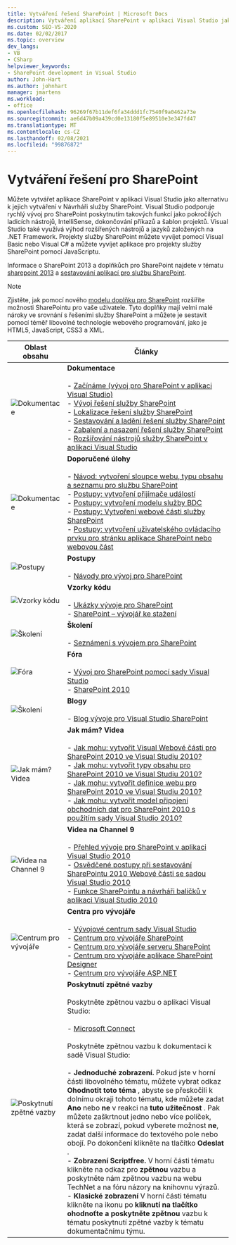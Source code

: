 ```yaml
---
title: Vytváření řešení SharePoint | Microsoft Docs
description: Vytváření aplikací SharePoint v aplikaci Visual Studio jako alternativu k jejich vytváření v Návrháři služby SharePoint.
ms.custom: SEO-VS-2020
ms.date: 02/02/2017
ms.topic: overview
dev_langs:
- VB
- CSharp
helpviewer_keywords:
- SharePoint development in Visual Studio
author: John-Hart
ms.author: johnhart
manager: jmartens
ms.workload:
- office
ms.openlocfilehash: 96269f67b11def6fa34ddd1fc7540f9a0462a73e
ms.sourcegitcommit: ae6d47b09a439cd0e13180f5e89510e3e347fd47
ms.translationtype: MT
ms.contentlocale: cs-CZ
ms.lasthandoff: 02/08/2021
ms.locfileid: "99876872"
---
```

# <a name="create-sharepoint-solutions"></a>Vytváření řešení pro SharePoint
  Můžete vytvářet aplikace SharePoint v aplikaci Visual Studio jako alternativu k jejich vytváření v Návrháři služby SharePoint. Visual Studio podporuje rychlý vývoj pro SharePoint poskytnutím takových funkcí jako pokročilých ladicích nástrojů, IntelliSense, dokončování příkazů a šablon projektů. Visual Studio také využívá výhod rozšířených nástrojů a jazyků založených na .NET Framework. Projekty služby SharePoint můžete vyvíjet pomocí Visual Basic nebo Visual C# a můžete vyvíjet aplikace pro projekty služby SharePoint pomocí JavaScriptu.

 Informace o SharePoint 2013 a doplňkůch pro SharePoint najdete v tématu [sharepoint 2013](https://www.microsoft.com/microsoft-365/previous-versions/microsoft-sharepoint-2013) a [sestavování aplikací pro službu SharePoint](/sharepoint/dev/sp-add-ins/sharepoint-add-ins).

> [!NOTE]
> Zjistěte, jak pomocí nového [modelu doplňku pro SharePoint](/sharepoint/dev/sp-add-ins/sharepoint-add-ins) rozšíříte možnosti SharePointu pro vaše uživatele. Tyto doplňky mají velmi malé nároky ve srovnání s řešeními služby SharePoint a můžete je sestavit pomocí téměř libovolné technologie webového programování, jako je HTML5, JavaScript, CSS3 a XML.

|Oblast obsahu|Články|
|-|-|
|![Dokumentace](../sharepoint/media/vs-icon-documentation.gif "Dokumentace")|**Dokumentace**<br /><br /> -   [Začínáme &#40;vývoj pro SharePoint v aplikaci Visual Studio&#41;](../sharepoint/getting-started-sharepoint-development-in-visual-studio.md)<br />-   [Vývoj řešení služby SharePoint](../sharepoint/developing-sharepoint-solutions.md)<br />-   [Lokalizace řešení služby SharePoint](../sharepoint/localizing-sharepoint-solutions.md)<br />-   [Sestavování a ladění řešení služby SharePoint](../sharepoint/building-and-debugging-sharepoint-solutions.md)<br />-   [Zabalení a nasazení řešení služby SharePoint](../sharepoint/packaging-and-deploying-sharepoint-solutions.md)<br />-   [Rozšiřování nástrojů služby SharePoint v aplikaci Visual Studio](../sharepoint/extending-the-sharepoint-tools-in-visual-studio.md)|
|![Dokumentace](../sharepoint/media/vs-icon-documentation.gif "Dokumentace")|**Doporučené úlohy**<br /><br /> -   [Návod: vytvoření sloupce webu, typu obsahu a seznamu pro službu SharePoint](../sharepoint/walkthrough-create-a-site-column-content-type-and-list-for-sharepoint.md)<br />-   [Postupy: vytvoření přijímače událostí](../sharepoint/how-to-create-an-event-receiver.md)<br />-   [Postupy: vytvoření modelu služby BDC](../sharepoint/how-to-create-a-bdc-model.md)<br />-   [Postupy: Vytvoření webové části služby SharePoint](../sharepoint/how-to-create-a-sharepoint-web-part.md)<br />-   [Postupy: vytvoření uživatelského ovládacího prvku pro stránku aplikace SharePoint nebo webovou část](../sharepoint/how-to-create-a-user-control-for-a-sharepoint-application-page-or-web-part.md)|
|![Postupy](../sharepoint/media/vs-icon-walkthroughs.gif "Postupy")|**Postupy**<br /><br /> -   [Návody pro vývoj pro SharePoint](../sharepoint/sharepoint-development-walkthroughs.md)|
|![Vzorky kódu](../sharepoint/media/vs-icon-codesamples.gif "Vzorky kódu")|**Vzorky kódu**<br /><br /> -   [Ukázky vývoje pro SharePoint](../sharepoint/sharepoint-development-samples.md)<br />-   [SharePoint – vývojář ke stažení](/sharepoint/dev/)|
|![Školení](../sharepoint/media/vs-icon-training.gif "Školení")|**Školení**<br /><br /> -   [Seznámení s vývojem pro SharePoint](/sharepoint/dev/)|
|![Fóra](../sharepoint/media/vs-icon-forums.gif "Fóra")|**Fóra**<br /><br /> -   [Vývoj pro SharePoint pomocí sady Visual Studio](https://social.msdn.microsoft.com/Forums/vstudio/home?forum=vssharepointdevelopment)<br />-   [SharePoint 2010](https://social.msdn.microsoft.com/Forums/sharepoint/home?category=sharepoint2010,sharepoint)|
|![Školení](../sharepoint/media/vs-icon-training.gif "Školení")|**Blogy**<br /><br /> -   [Blog vývoje pro Visual Studio SharePoint](/archive/blogs/vssharepointtoolsblog/)|
|![Jak mám? Videa](../sharepoint/media/vs-icon-howdoivideos.gif "Jak mám? Videa")|**Jak mám? Videa**<br /><br /> -   [Jak mohu: vytvořit Visual Webové části pro SharePoint 2010 ve Visual Studiu 2010?](https://visualstudio.microsoft.com/)<br />-   [Jak mohu: vytvořit typy obsahu pro SharePoint 2010 ve Visual Studiu 2010?](/previous-versions/visualstudio/visual-studio-2010/dd831853\(v\=vs.100\))<br />-   [Jak mohu: vytvořit definice webu pro SharePoint 2010 ve Visual Studiu 2010?](/previous-versions/visualstudio/visual-studio-2010/dd831853\(v\=vs.100\))<br />-   [Jak mohu: vytvořit model připojení obchodních dat pro SharePoint 2010 s použitím sady Visual Studio 2010?](/previous-versions/visualstudio/visual-studio-2010/dd831853\(v\=vs.100\))|
|![Videa na Channel 9](../sharepoint/media/vs-icon-channel9videos.gif "Videa na Channel 9")|**Videa na Channel 9**<br /><br /> -   [Přehled vývoje pro SharePoint v aplikaci Visual Studio 2010](https://channel9.msdn.com/blogs/funkyonex/overview-of-sharepoint-development-in-visual-studio-2010)<br />-   [Osvědčené postupy při sestavování SharePointu 2010 Webové části se sadou Visual Studio 2010](https://channel9.msdn.com/blogs/funkyonex/best-practices-on-building-sharepoint-2010-web-parts-with-visual-studio-2010)<br />-   [Funkce SharePointu a návrháři balíčků v aplikaci Visual Studio 2010](https://channel9.msdn.com/blogs/funkyonex/sharepoint-feature-and-package-designers-in-visual-studio-2010)|
|![Centrum pro vývojáře](../sharepoint/media/vs-icon-msdndevcenter.gif "Centrum pro vývojáře")|**Centra pro vývojáře**<br /><br /> -   [Vývojové centrum sady Visual Studio](https://visualstudio.microsoft.com/)<br />-   [Centrum pro vývojáře SharePoint](/sharepoint/dev/)<br />-   [Centrum pro vývojáře serveru SharePoint](/previous-versions/office/fp161348\(v\=office.15\))<br />-   [Centrum pro vývojáře aplikace SharePoint Designer](/previous-versions/office/fp161348\(v\=office.15\))<br />-   [Centrum pro vývojáře ASP.NET](/previous-versions/msdn10/aa336522(v=msdn.10))|
|![Poskytnutí zpětné vazby](../sharepoint/media/vs-icon-feedback.gif "Poskytnutí zpětné vazby")|**Poskytnutí zpětné vazby**<br /><br /> Poskytněte zpětnou vazbu o aplikaci Visual Studio:<br /><br /> -   [Microsoft Connect](/collaborate/connect-redirect)<br /><br /> Poskytněte zpětnou vazbu k dokumentaci k sadě Visual Studio:<br /><br /> -   **Jednoduché zobrazení.** Pokud jste v horní části libovolného tématu, můžete vybrat odkaz **Ohodnotit toto téma** , abyste se přeskočili k dolnímu okraji tohoto tématu, kde můžete zadat **Ano** nebo **ne** v reakci na **tuto užitečnost** . Pak můžete zaškrtnout jedno nebo více políček, která se zobrazí, pokud vyberete možnost **ne**, zadat další informace do textového pole nebo obojí. Po dokončení klikněte na tlačítko **Odeslat** .<br />-   **Zobrazení Scriptfree.** V horní části tématu klikněte na odkaz pro **zpětnou** vazbu a poskytněte nám zpětnou vazbu na webu TechNet a na fóru názory na knihovnu výrazů.<br />-   **Klasické zobrazení** V horní části tématu klikněte na ikonu po **kliknutí na tlačítko ohodnoťte a poskytněte zpětnou** vazbu k tématu poskytnutí zpětné vazby k tématu dokumentačnímu týmu.|